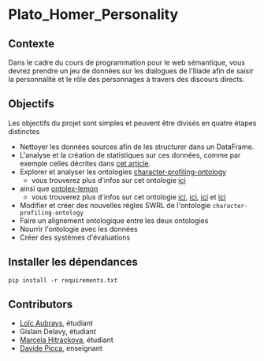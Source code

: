 # Plato_Homer_Personality

## Contexte

Dans le cadre du cours de programmation pour le web sémantique, vous devrez prendre un jeu de données sur les dialogues de l'Iliade afin de saisir la personnalité et le rôle des personnages à travers des discours directs.

## Objectifs

Les objectifs du projet sont simples et peuvent être divisés en quatre étapes distinctes

- Nettoyer les données sources afin de les structurer dans un DataFrame.
- L'analyse et la création de statistiques sur ces données, comme par exemple celles décrites dans [cet article](Annotating_the_Sentiment_of_Homeric_Text__LREC_2022_.pdf).
- Explorer et analyser les ontologies [character-profiling-ontology](https://github.com/dpicca/ontologies/tree/main/character-profiling-ontology/V2)
  -  vous trouverez plus d'infos sur cet ontologie [ici](An_Ontological_Model_for_Inferring_Psychological_Profiles_and_Narrative_Roles_of_Characters.pdf) 
- ainsi que [ontolex-lemon](https://raw.githubusercontent.com/ontolex/lexinfo/master/ontology/3.0/lexinfo.owl)
  - vous trouverez plus d'infos sur cet ontologie [ici](https://www.w3.org/2019/09/lexicog/), [ici](https://lemon-model.net/index.php), [ici](https://elex.link/elex2017/wp-content/uploads/2017/09/paper36.pdf) et [ici](https://youtu.be/TxqvnLPIsa8)
- Modifier et créer des nouvelles régles SWRL de l'ontologie `character-profiling-ontology`
- Faire un alignement ontologique entre les deux ontologies
- Nourrir l'ontologie avec les données
- Créer des systèmes d'évaluations

## Installer les dépendances

```
pip install -r requirements.txt
```
## Contributors

- [Loïc Aubrays](https://ch.linkedin.com/in/loicaubrays), étudiant
- Gislain Delavy, étudiant
- [Marcela Hitrackova](https://ch.linkedin.com/in/marcela-hitrackova-2aa566222), étudiant
- [Davide Picca](https://www.unil.ch/unisciences/davidepicca), enseignant
